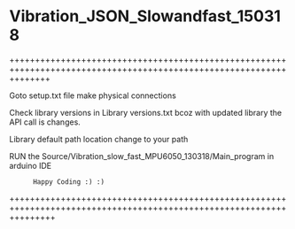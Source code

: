 # Vibration_JSON_Slowandfast_150318



++++++++++++++++++++++++++++++++++++++++++++++++++++++++++++++++++++++++++++++++++++++++++++++++++++++++++++++++++++

Goto setup.txt file make physical connections 

Check library versions in Library versions.txt bcoz with updated library the API call is changes.

Library default path location change to your path  

RUN the Source/Vibration_slow_fast_MPU6050_130318/Main_program in arduino IDE 

          Happy Coding :) :)

+++++++++++++++++++++++++++++++++++++++++++++++++++++++++++++++++++++++++++++++++++++++++++++++++++++++++++++++++++++
